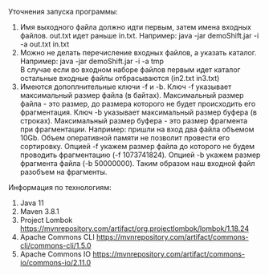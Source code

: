 Уточнения запуска программы:
1. Имя выходного файла должно идти первым, затем имена входных файлов. out.txt идет раньше in.txt.
   Например: java -jar demoShift.jar -i -a out.txt in.txt
2. Можно не делать перечисление входных файлов, а указать каталог.
   Например: java -jar demoShift.jar -i -a tmp\
   В случае если во входном наборе файлов первым идет каталог остальные входные файлы отбрасываются (in2.txt in3.txt)
3. Имеются допоплнительные ключи -f и -b.
   Ключ -f указывает максимальный размер файла (в байтах). Максимальный размер файла - это размер, до размера которого не будет происходить его фрагментация.
   Ключ -b указывает максимальный размер буфера (в строках). Максимальный размер буфера - это размер фрагмента при фрагментации.
   Например: пришли на вход два файла объемом 10Gb. Объем оперативной памяти не позволит провести его сортировку.
   Опцией -f укажем размер файла до которого не будем проводить фрагментацию (-f 1073741824).
   Опцией -b укажем размер фрагмента файла (-b 50000000).
   Таким образом наш входной файл разобъем на фрагменты.


Информация по технологиям:
1. Java 11
2. Maven 3.8.1
3. Project Lombok
   https://mvnrepository.com/artifact/org.projectlombok/lombok/1.18.24
4. Apache Commons CLI
   https://mvnrepository.com/artifact/commons-cli/commons-cli/1.5.0
5. Apache Commons IO
   https://mvnrepository.com/artifact/commons-io/commons-io/2.11.0